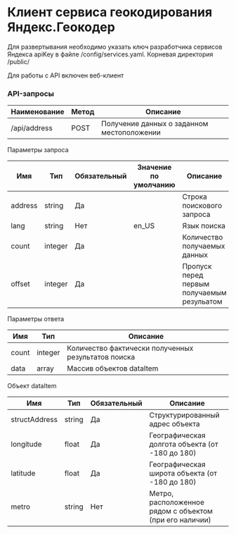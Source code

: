 # Клиент сервиса геокодирования Яндекс.Геокодер

Для развертывания необходимо указать ключ разработчика 
сервисов Яндекса apiKey в файле /config/services.yaml. Корневая директория /public/

Для работы с API включен веб-клиент
### API-запросы

| Наименование | Метод | Описание |
| ------ | ------ | ------ |
|/api/address | POST | Получение данных о заданном местоположении |

Параметры запроса

| Имя | Тип | Обязательный | Значение по умолчанию | Описание |
| ------ | ------ | ------ | ------ | ------ |
| address | string | Да |  | Строка поискового запроса |
| lang | string | Нет | en_US | Язык поиска |
| count | integer | Да |  | Количество получаемых данных |
| offset | integer | Да |  | Пропуск перед первым получаемым резульатом |

Параметры ответа

| Имя | Тип | Описание |
| ------ | ------ | ------ |
| count | integer | Количество фактически полученных результатов поиска |
| data | array | Массив объектов dataItem |

Объект dataItem

| Имя | Тип | Обязательный | Описание |
| ------ | ------ | ------ | ------ |
| structAddress | string | Да | Структурированный адрес объекта |
| longitude | float | Да | Географическая долгота объекта (от -180 до 180) |
| latitude | float | Да | Географическая широта объекта (от -180 до 180) |
| metro | string | Нет | Метро, расположенное рядом с объектом (при его наличии) |
